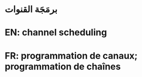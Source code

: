 # برمَجَة القنوات

# EN: channel scheduling

# FR: programmation de canaux; programmation de chaînes
